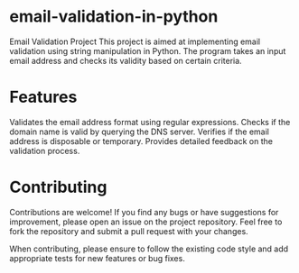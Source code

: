 # email-validation-in-python
Email Validation Project
This project is aimed at implementing email validation using string manipulation in Python. The program takes an input email address and checks its validity based on certain criteria.

# Features
Validates the email address format using regular expressions.
Checks if the domain name is valid by querying the DNS server.
Verifies if the email address is disposable or temporary.
Provides detailed feedback on the validation process.

# Contributing
Contributions are welcome! If you find any bugs or have suggestions for improvement, please open an issue on the project repository. Feel free to fork the repository and submit a pull request with your changes.

When contributing, please ensure to follow the existing code style and add appropriate tests for new features or bug fixes.
